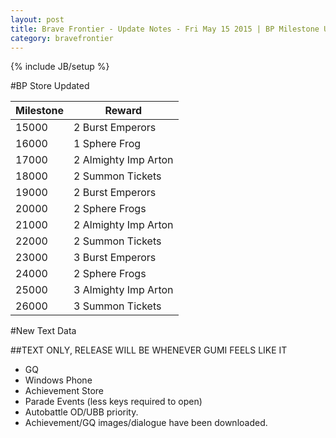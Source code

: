 ```yaml
---
layout: post
title: Brave Frontier - Update Notes - Fri May 15 2015 | BP Milestone Update
category: bravefrontier
---
```


{% include JB/setup %}

#BP Store Updated

|Milestone|Reward|
|--|--|
|15000|2 Burst Emperors|
|16000|1 Sphere Frog|
|17000|2 Almighty Imp Arton|
|18000|2 Summon Tickets|
|19000|2 Burst Emperors|
|20000|2 Sphere Frogs|
|21000|2 Almighty Imp Arton|
|22000|2 Summon Tickets|
|23000|3 Burst Emperors|
|24000|2 Sphere Frogs|
|25000|3 Almighty Imp Arton|
|26000|3 Summon Tickets|

#New Text Data

##TEXT ONLY, RELEASE WILL BE WHENEVER GUMI FEELS LIKE IT

* GQ
* Windows Phone
* Achievement Store
* Parade Events (less keys required to open)
* Autobattle OD/UBB priority.
* Achievement/GQ images/dialogue have been downloaded.